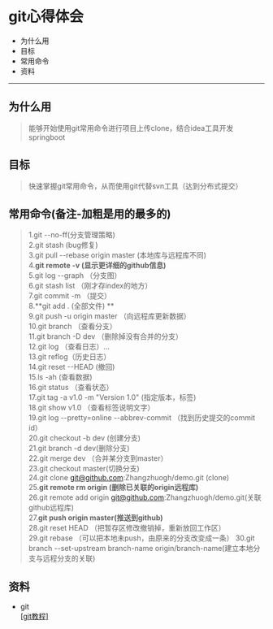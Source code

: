 # git心得体会 #
- 为什么用
- 目标
- 常用命令
- 资料

----------
## 为什么用

> 能够开始使用git常用命令进行项目上传clone，结合idea工具开发springboot
## 目标

> 快速掌握git常用命令，从而使用git代替svn工具（达到分布式提交）
 
## 常用命令(备注-加粗是用的最多的)
> 1.git --no-ff(分支管理策略)   
> 2.git stash (bug修复)  
> 3.git pull --rebase origin master (本地库与远程库不同)  
> 4.**git remote -v (显示更详细的github信息)**  
> 5.git log --graph （分支图）  
> 6.git stash list （刚才存index的地方）  
> 7.git commit -m （提交）  
> 8.**git add . (全部文件) **   
> 9.git push -u origin master （向远程库更新数据）  
> 10.git branch （查看分支）  
> 11.git branch -D dev （删除掉没有合并的分支）  
> 12.git log （查看日志）...  
> 13.git reflog（历史日志）  
> 14.git reset --HEAD (撤回)  
> 15.ls -ah (查看数据)  
> 16.git status （查看状态）  
> 17.git tag -a v1.0 -m "Version 1.0" (指定版本，标签)  
> 18.git show v1.0 （查看标签说明文字）    
> 19.git log --pretty=online --abbrev-commit （找到历史提交的commit id）     
> 20.git checkout -b dev (创建分支)    
> 21.git branch -d dev(删除分支)    
> 22.git merge dev （合并某分支到master）    
> 23.git checkout master(切换分支)     
> 24.git clone git@github.com:Zhangzhuogh/demo.git (clone)    
> 25.**git remote rm origin (删除已关联的origin远程库)**    
> 26.git remote add origin git@github.com:Zhangzhuogh/demo.git(关联github远程库)    
> 27.**git push origin master(推送到github)**       
> 28.git reset HEAD <file> （把暂存区修改撤销掉，重新放回工作区）  
> 29.git rebase （可以把本地未push，由原来的分支改变成一条）
> 30.git branch --set-upstream branch-name origin/branch-name(建立本地分支与远程分支的关联)    

## 资料
- git  
  [[git教程]](https://www.liaoxuefeng.com/wiki/0013739516305929606dd18361248578c67b8067c8c017b000)
